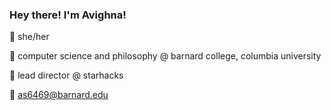 ### Hey there! I'm Avighna!

🐣 she/her

🌷 computer science and philosophy @ barnard college, columbia university

🌱 lead director @ starhacks 

💌 as6469@barnard.edu


<!--
**avivis/avivis** is a ✨ _special_ ✨ repository because its `README.md` (this file) appears on your GitHub profile.

Here are some ideas to get you started:

- 🔭 I’m currently working on ...
- 🌱 I’m currently learning ...
- 👯 I’m looking to collaborate on ...
- 🤔 I’m looking for help with ...
- 💬 Ask me about ...
- 📫 How to reach me: ...
- 😄 Pronouns: ...
- ⚡ Fun fact: ...
-->
